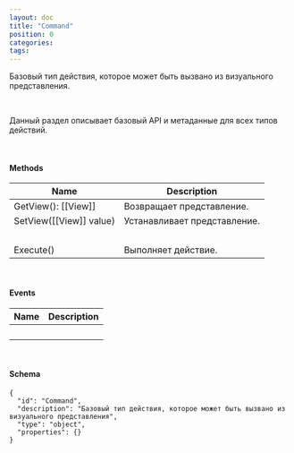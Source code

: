 ```yaml
---
layout: doc
title: "Command"
position: 0
categories: 
tags: 
---
```


Базовый тип действия, которое может быть вызвано из визуального представления.

    

Данный раздел описывает базовый API и метаданные для всех типов действий.

   

#### Methods

|Name|Description|
|----|-----------|
|GetView(): [[View]]|Возвращает представление.|
|SetView([[View]] value)|Устанавливает представление.|
| | |
|Execute()|Выполняет действие.|

    

#### Events

|Name|Description|
|----|-----------|
| | |

   

#### Schema

```
{
  "id": "Command",
  "description": "Базовый тип действия, которое может быть вызвано из визуального представления",
  "type": "object",
  "properties": {}
}
```

 

 

